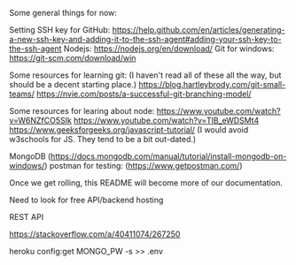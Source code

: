 Some general things for now:

Setting SSH key for GitHub:   https://help.github.com/en/articles/generating-a-new-ssh-key-and-adding-it-to-the-ssh-agent#adding-your-ssh-key-to-the-ssh-agent
Nodejs: https://nodejs.org/en/download/
Git for windows:  https://git-scm.com/download/win

Some resources for learning git:  (I haven't read all of these all the way, but should be a decent starting place.)
https://blog.hartleybrody.com/git-small-teams/
https://nvie.com/posts/a-successful-git-branching-model/

Some resources for learing about node:
https://www.youtube.com/watch?v=W6NZfCO5SIk
https://www.youtube.com/watch?v=TlB_eWDSMt4
https://www.geeksforgeeks.org/javascript-tutorial/ 
(I would avoid w3schools for JS.  They tend to be a bit out-dated.)

MongoDB (https://docs.mongodb.com/manual/tutorial/install-mongodb-on-windows/)
postman for testing: (https://www.getpostman.com/)

Once we get rolling, this README will become more of our documentation.

Need to look for free API/backend hosting

REST API

https://stackoverflow.com/a/40411074/267250

heroku config:get MONGO_PW -s >> .env
